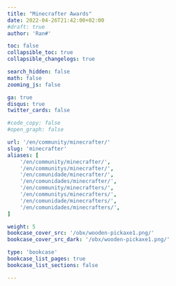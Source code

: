 ```yaml
---
title: "Minecrafter Awards"
date: 2022-04-26T21:42:00+02:00
#draft: true
author: 'Ran#'

toc: false
collapsible_toc: true
collapsible_changelogs: true

search_hidden: false
math: false
zooming_js: false

ga: true
disqus: true
twitter_cards: false

#code_copy: false
#open_graph: false

url: '/en/community/minecrafter/'
slug: 'minecrafter'
aliases: [
    '/en/community/minecrafter/',
    '/en/communitys/minecrafter/',
    '/en/comunidade/minecrafter/',
    '/en/comunidades/minecrafter/',
    '/en/community/minecrafters/',
    '/en/communitys/minecrafters/',
    '/en/comunidade/minecrafters/',
    '/en/comunidades/minecrafters/',
]

weight: 5
bookcase_cover_src: '/obx/wooden-pickaxe1.png/'
bookcase_cover_src_dark: '/obx/wooden-pickaxe1.png/'

type: 'bookcase'
bookcase_list_pages: true
bookcase_list_sections: false

---
```

